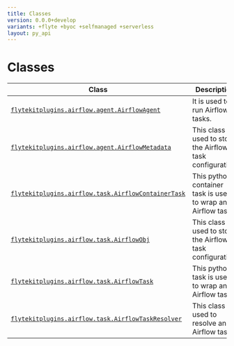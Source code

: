 ```yaml
---
title: Classes
version: 0.0.0+develop
variants: +flyte +byoc +selfmanaged +serverless
layout: py_api
---
```


# Classes

| Class | Description |
|-|-|
| [`flytekitplugins.airflow.agent.AirflowAgent`](../packages/flytekitplugins.airflow.agent#flytekitpluginsairflowagentairflowagent) |It is used to run Airflow tasks. |
| [`flytekitplugins.airflow.agent.AirflowMetadata`](../packages/flytekitplugins.airflow.agent#flytekitpluginsairflowagentairflowmetadata) |This class is used to store the Airflow task configuration. |
| [`flytekitplugins.airflow.task.AirflowContainerTask`](../packages/flytekitplugins.airflow.task#flytekitpluginsairflowtaskairflowcontainertask) |This python container task is used to wrap an Airflow task. |
| [`flytekitplugins.airflow.task.AirflowObj`](../packages/flytekitplugins.airflow.task#flytekitpluginsairflowtaskairflowobj) |This class is used to store the Airflow task configuration. |
| [`flytekitplugins.airflow.task.AirflowTask`](../packages/flytekitplugins.airflow.task#flytekitpluginsairflowtaskairflowtask) |This python task is used to wrap an Airflow task. |
| [`flytekitplugins.airflow.task.AirflowTaskResolver`](../packages/flytekitplugins.airflow.task#flytekitpluginsairflowtaskairflowtaskresolver) |This class is used to resolve an Airflow task. |
